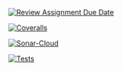 [![Review Assignment Due Date](https://classroom.github.com/assets/deadline-readme-button-24ddc0f5d75046c5622901739e7c5dd533143b0c8e959d652212380cedb1ea36.svg)](https://classroom.github.com/a/CaXtHsbh)

[![Coveralls](https://github.com/ULL-ESIT-INF-DSI-2324/ull-esit-inf-dsi-23-24-prct13-dsikea-api-groupn/actions/workflows/coveralls.yml/badge.svg)](https://github.com/ULL-ESIT-INF-DSI-2324/ull-esit-inf-dsi-23-24-prct13-dsikea-api-groupn/actions/workflows/coveralls.yml)

[![Sonar-Cloud](https://github.com/ULL-ESIT-INF-DSI-2324/ull-esit-inf-dsi-23-24-prct13-dsikea-api-groupn/actions/workflows/build.yml/badge.svg)](https://github.com/ULL-ESIT-INF-DSI-2324/ull-esit-inf-dsi-23-24-prct13-dsikea-api-groupn/actions/workflows/build.yml)

[![Tests](https://github.com/ULL-ESIT-INF-DSI-2324/ull-esit-inf-dsi-23-24-prct13-dsikea-api-groupn/actions/workflows/node.js.yml/badge.svg)](https://github.com/ULL-ESIT-INF-DSI-2324/ull-esit-inf-dsi-23-24-prct13-dsikea-api-groupn/actions/workflows/node.js.yml)
